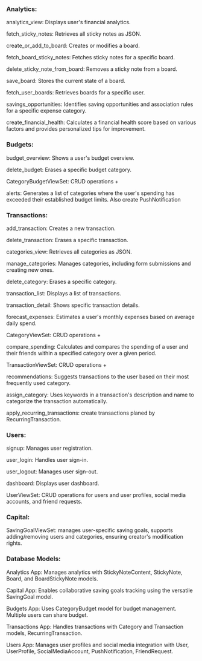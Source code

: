 
### Analytics:

analytics_view: Displays user's financial analytics.

fetch_sticky_notes: Retrieves all sticky notes as JSON.

create_or_add_to_board: Creates or modifies a board.

fetch_board_sticky_notes: Fetches sticky notes for a specific board.

delete_sticky_note_from_board: Removes a sticky note from a board.

save_board: Stores the current state of a board.

fetch_user_boards: Retrieves boards for a specific user.

savings_opportunities: Identifies saving opportunities and association rules for a specific expense category.

create_financial_health: Calculates a financial health score based on various factors and provides personalized tips for improvement.

  

###  Budgets:

budget_overview: Shows a user's budget overview.

delete_budget: Erases a specific budget category.

CategoryBudgetViewSet: CRUD operations +

alerts: Generates a list of categories where the user's spending has exceeded their established budget limits. Also create PushNotification

  

###  Transactions:

add_transaction: Creates a new transaction.

delete_transaction: Erases a specific transaction.

categories_view: Retrieves all categories as JSON.

manage_categories: Manages categories, including form submissions and creating new ones.

delete_category: Erases a specific category.

transaction_list: Displays a list of transactions.

transaction_detail: Shows specific transaction details.

forecast_expenses: Estimates a user's monthly expenses based on average daily spend.

CategoryViewSet: CRUD operations +

compare_spending: Calculates and compares the spending of a user and their friends within a specified category over a given period.

TransactionViewSet: CRUD operations +

recommendations: Suggests transactions to the user based on their most frequently used category.

assign_category: Uses keywords in a transaction's description and name to categorize the transaction automatically.

apply_recurring_transactions: create transactions planed by RecurringTransaction.

  

###  Users:

signup: Manages user registration.

user_login: Handles user sign-in.

user_logout: Manages user sign-out.

dashboard: Displays user dashboard.

UserViewSet: CRUD operations for users and user profiles, social media accounts, and friend requests.

  

###  Capital:

SavingGoalViewSet: manages user-specific saving goals, supports adding/removing users and categories, ensuring creator's modification rights.

  

###  Database Models:

Analytics App: Manages analytics with StickyNoteContent, StickyNote, Board, and BoardStickyNote models.

Capital App: Enables collaborative saving goals tracking using the versatile SavingGoal model.

Budgets App: Uses CategoryBudget model for budget management. Multiple users can share budget.

Transactions App: Handles transactions with Category and Transaction models, RecurringTransaction.

Users App: Manages user profiles and social media integration with User, UserProfile, SocialMediaAccount, PushNotification, FriendRequest.
